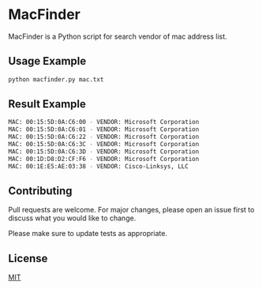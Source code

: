 # MacFinder

MacFinder is a Python script for search vendor of mac address list.

## Usage Example

```bash
python macfinder.py mac.txt
```

## Result Example

```bash
MAC: 00:15:5D:0A:C6:00 - VENDOR: Microsoft Corporation
MAC: 00:15:5D:0A:C6:01 - VENDOR: Microsoft Corporation
MAC: 00:15:5D:0A:C6:22 - VENDOR: Microsoft Corporation
MAC: 00:15:5D:0A:C6:3C - VENDOR: Microsoft Corporation
MAC: 00:15:5D:0A:C6:3D - VENDOR: Microsoft Corporation
MAC: 00:1D:D8:D2:CF:F6 - VENDOR: Microsoft Corporation
MAC: 00:1E:E5:AE:03:38 - VENDOR: Cisco-Linksys, LLC
```

## Contributing
Pull requests are welcome. For major changes, please open an issue first to discuss what you would like to change.

Please make sure to update tests as appropriate.

## License
[MIT](https://choosealicense.com/licenses/mit/)
